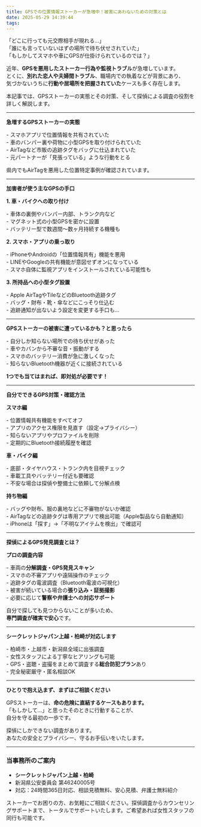 ```yaml
---
title: GPSでの位置情報ストーカーが急増中！被害にあわないための対策とは
date: 2025-05-29 14:39:44
tags:
---
```


「どこに行っても元交際相手が現れる…」    
「誰にも言っていないはずの場所で待ち伏せされていた」    
「もしかしてスマホや車にGPSが仕掛けられているのでは？」

近年、**GPSを悪用したストーカー行為や監視トラブル**が急増しています。    
とくに、**別れた恋人や夫婦間トラブル**、職場内での執着などが背景にあり、    
気づかないうちに**行動や居場所を把握されていた**ケースも多く存在します。

本記事では、GPSストーカーの実態とその対策、そして探偵による調査の役割を詳しく解説します。

---

**急増するGPSストーカーの実態**

\- スマホアプリで位置情報を共有されていた    
\- 車のバンパー裏や荷物に小型GPSを取り付けられていた   
\- AirTagなど市販の追跡タグをバッグに仕込まれていた    
\- 元パートナーが「見張っている」ような行動をとる

県内でもAirTagを悪用した位置特定事例が確認されています。

---

**加害者が使う主なGPSの手口**

**1\. 車・バイクへの取り付け**

\- 車体の裏側やバンパー内部、トランク内など    
\- マグネット式の小型GPSを密かに設置    
\- バッテリー型で数週間〜数ヶ月持続する機種も

**2\. スマホ・アプリの乗っ取り**

\- iPhoneやAndroidの「位置情報共有」機能を悪用    
\- LINEやGoogleの共有機能が意図せずオンになっている    
\- スマホ自体に監視アプリをインストールされている可能性も

**3\. 所持品への小型タグ設置**

\- Apple AirTagやTileなどのBluetooth追跡タグ    
\- バッグ・財布・靴・傘などにこっそり仕込む    
\- 追跡通知が出ないよう設定を変更する手口も…

---

**GPSストーカーの被害に遭っているかも？と思ったら**

\- 自分しか知らない場所での待ち伏せがあった    
\- 車やカバンから不審な音・振動がする    
\- スマホのバッテリー消費が急に激しくなった    
\- 知らないBluetooth機器が近くに接続されている

**1つでも当てはまれば、即対処が必要です！**

---

**自分でできるGPS対策・確認方法**

**スマホ編**

\- 位置情報共有機能をすべてオフ    
\- アプリのアクセス権限を見直す（設定→プライバシー）    
\- 知らないアプリやプロファイルを削除    
\- 定期的にBluetooth接続履歴を確認

**車・バイク編**

\- 底部・タイヤハウス・トランク内を目視チェック    
\- 車載工具やバッテリー付近も要確認    
\- 不安な場合は探偵や整備士に依頼して分解点検

**持ち物編**

\- バッグや財布、服の裏地などに不審物がないか確認    
\- AirTagなどの追跡タグは専用アプリで検出可能（Apple製品なら自動通知）    
\- iPhoneは「探す」→「不明なアイテムを検出」で確認可

---

**探偵によるGPS発見調査とは？**

**プロの調査内容**

\- 車両の**分解調査・GPS発見スキャン**    
\- スマホの不審アプリや遠隔操作のチェック    
\- 追跡タグの電波調査（Bluetooth電波の可視化）    
\- 被害が続いている場合の**張り込み・証拠撮影**  
\- 必要に応じて**警察や弁護士への対応サポート**

自分で探しても見つからないことが多いため、    
**専門調査が確実で安心**です。

---

**シークレットジャパン上越・柏崎が対応します**

\- 柏崎市・上越市・新潟県全域に出張調査    
\- 女性スタッフによる丁寧なヒアリングも可能    
\- GPS・盗聴・盗撮をまとめて調査する**総合防犯プラン**あり    
\- 完全秘密厳守・匿名相談OK

---

**ひとりで抱え込まず、まずはご相談ください**

GPSストーカーは、**命の危険に直結するケースもあります。**  
「もしかして…」と思ったそのときに行動することが、    
自分を守る最初の一歩です。

探偵にしかできない調査があります。    
あなたの安全とプライバシー、守るお手伝いをいたします。

---

### **当事務所のご案内**

* **シークレットジャパン上越・柏崎**
* 新潟県公安委員会 第46240005号
* 対応：24時間365日対応、相談見積無料、安心見積、弁護士無料紹介

ストーカーでお困りの方、お気軽にご相談ください。探偵調査からカウンセリングサポートまで、トータルでサポートいたします。ご希望あれば女性スタッフの同行も可能です。
